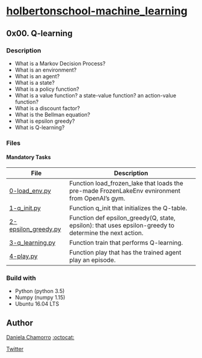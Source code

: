 # [holbertonschool-machine_learning](https://github.com/dalexach/holbertonschool-machine_learning)

## 0x00. Q-learning
### Description 

 - What is a Markov Decision Process?
 - What is an environment?
 - What is an agent?
 - What is a state?
 - What is a policy function?
 - What is a value function? a state-value function? an action-value function?
 - What is a discount factor?
 - What is the Bellman equation?
 - What is epsilon greedy?
 - What is Q-learning?


### Files
#### Mandatory Tasks

| File | Description |
| ------ | ------ |
| [0-load_env.py](0-load_env.py) | Function load_frozen_lake that loads the pre-made FrozenLakeEnv evnironment from OpenAI’s gym. |
| [1-q_init.py](1-q_init.py) | Function q_init that initializes the Q-table. |
| [2-epsilon_greedy.py](2-epsilon_greedy.py) | Function def epsilon_greedy(Q, state, epsilon): that uses epsilon-greedy to determine the next action. |
| [3-q_learning.py](3-q_learning.py) | Function train that performs Q-learning. |
| [4-play.py](4-play.py) | Function play that has the trained agent play an episode. |


### Build with
- Python (python 3.5)
- Numpy (numpy 1.15)
- Ubuntu 16.04 LTS 

## Author

[Daniela Chamorro](https://www.linkedin.com/in/dalexach/) [:octocat:](https://github.com/dalexach)

[Twitter](https://twitter.com/dalexach)
